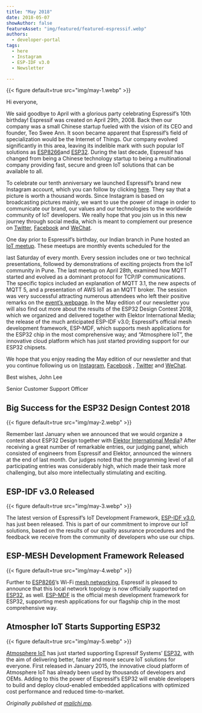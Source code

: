 ```yaml
---
title: "May 2018"
date: 2018-05-07
showAuthor: false
featureAsset: "img/featured/featured-espressif.webp"
authors:
  - developer-portal
tags:
  - here
  - Instagram
  - ESP-IDF v3.0
  - Newsletter

---
```

{{< figure
    default=true
    src="img/may-1.webp"
    >}}

Hi everyone,

We said goodbye to April with a glorious party celebrating Espressif’s 10th birthday! Espressif was created on April 29th, 2008. Back then our company was a small Chinese startup fueled with the vision of its CEO and founder, Teo Swee Ann. It soon became apparent that Espressif’s field of specialization would be the Internet of Things. Our company evolved significantly in this area, leaving its indelible mark with such popular IoT solutions as [ESP8266](https://www.espressif.com/en/products/hardware/esp8266ex/overview)and [ESP32](https://www.espressif.com/en/products/hardware/esp32/overview). During the last decade, Espressif has changed from being a Chinese technology startup to being a multinational company providing fast, secure and green IoT solutions that can be available to all.

To celebrate our tenth anniversary we launched Espressif’s brand new Instagram account, which you can follow by clicking [here](https://www.instagram.com/espressif_systems/). They say that a picture is worth a thousand words. Since Instagram is based on broadcasting pictures mainly, we want to use the power of image in order to communicate our brand, our values and our technologies to the worldwide community of IoT developers. We really hope that you join us in this new journey through social media, which is meant to complement our presence on [Twitter](https://twitter.com/EspressifSystem), [Facebook](https://www.facebook.com/espressif/) and [WeChat](https://mp.weixin.qq.com/s/zcuHVGHS78U8NawUI6rF9Q).

One day prior to Espressif’s birthday, our Indian branch in Pune hosted an [IoT meetup](https://www.meetup.com/Internet-Of-Things-Pune-IoTPune/events/249858635/). These meetups are monthly events scheduled for the

last Saturday of every month. Every session includes one or two technical presentations, followed by demonstrations of exciting projects from the IoT community in Pune. The last meetup on April 28th, examined how MQTT started and evolved as a dominant protocol for TCP/IP communications. The specific topics included an explanation of MQTT 3.1, the new aspects of MQTT 5, and a presentation of AWS IoT as an MQTT broker. The session was very successful attracting numerous attendees who left their positive remarks on the [event’s webpage](https://www.meetup.com/Internet-Of-Things-Pune-IoTPune/events/249858635/). In the May edition of our newsletter you will also find out more about the results of the ESP32 Design Contest 2018, which we organized and delivered together with Elektor International Media; the release of the much anticipated ESP-IDF v3.0; Espressif’s official mesh development framework, ESP-MDF, which supports mesh applications for the ESP32 chip in the most comprehensive way; and “Atmosphere IoT”, the innovative cloud platform which has just started providing support for our ESP32 chipsets.

We hope that you enjoy reading the May edition of our newsletter and that you continue following us on [Instagram](https://www.instagram.com/espressif_systems/), [Facebook](https://www.facebook.com/espressif/) , [Twitter](https://twitter.com/EspressifSystem) and [WeChat](https://mp.weixin.qq.com/s/zcuHVGHS78U8NawUI6rF9Q).

Best wishes, John Lee

Senior Customer Support Officer

## Big Success for the ESP32 Design Contest 2018

{{< figure
    default=true
    src="img/may-2.webp"
    >}}

Remember last January when we announced that we would organize a contest about ESP32 Design together with [Elektor International Media](https://www.elektor.com/)? After receiving a great number of remarkable entries, our judging panel, which consisted of engineers from Espressif and Elektor, announced the winners at the end of last month. Our judges noted that the programming level of all participating entries was considerably high, which made their task more challenging, but also more intellectually stimulating and exciting.

## ESP-IDF v3.0 Released

{{< figure
    default=true
    src="img/may-3.webp"
    >}}

The latest version of Espressif’s IoT Development Framework, [ESP-IDF v3.0](https://github.com/espressif/esp-idf/releases/tag/v3.0), has just been released. This is part of our commitment to improve our IoT solutions, based on the results of our quality assurance procedures and the feedback we receive from the community of developers who use our chips.

## ESP-MESH Development Framework Released

{{< figure
    default=true
    src="img/may-4.webp"
    >}}

Further to [ESP8266](https://www.espressif.com/en/products/hardware/esp8266ex/overview)’s Wi-Fi [mesh networking](https://www.espressif.com/en/products/software/esp-mesh/overview), Espressif is pleased to announce that this local network topology is now officially supported on [ESP32](https://www.espressif.com/en/products/hardware/esp32/overview), as well. [ESP-MDF](https://github.com/espressif/esp-mdf) is the official mesh development framework for ESP32, supporting mesh applications for our flagship chip in the most comprehensive way.

## Atmospher IoT Starts Supporting ESP32

{{< figure
    default=true
    src="img/may-5.webp"
    >}}

[Atmosphere IoT](https://developer.atmosphereiot.com/) has just started supporting Espressif Systems’ [ESP32](https://www.espressif.com/en/products/hardware/esp32/overview), with the aim of delivering better, faster and more secure IoT solutions for everyone. First released in January 2015, the innovative cloud platform of Atmosphere IoT has already been used by thousands of developers and OEMs. Adding to this the power of Espressif’s ESP32 will enable developers to build and deploy cloud-enabled embedded applications with optimized cost performance and reduced time-to-market.

*Originally published at *[*mailchi.mp*](https://mailchi.mp/beb400e5a9db/espressif-esp-news-may-2018)*.*
